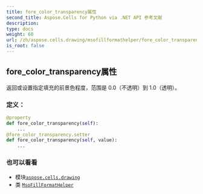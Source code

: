 ```yaml
---
title: fore_color_transparency属性
second_title: Aspose.Cells for Python via .NET API 参考文献
description:
type: docs
weight: 60
url: /zh/aspose.cells.drawing/msofillformathelper/fore_color_transparency/
is_root: false
---
```

## fore_color_transparency属性

返回或设置指定填充的前景色程度，范围是 0.0（不透明）到 1.0（透明）。
### 定义：
```python
@property
def fore_color_transparency(self):
    ...
@fore_color_transparency.setter
def fore_color_transparency(self, value):
    ...
```

### 也可以看看
* 模块[`aspose.cells.drawing`](../../)
* 类 [`MsoFillFormatHelper`](/cells/python-net/zh/aspose.cells.drawing/msofillformathelper)

